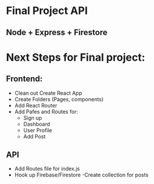 # Final Project API

## Node + Express + Firestore


# Next Steps for Final project:
## Frontend:
- Clean out Create React App
- Create Folders (Pages, components)
- Add React Router
- Add Pafes and Routes for:
    - Sign up
    - Dashboard
    - User Profile
    - Add Post

## API
- Add Routes file for index.js
- Hook up Firebase/Firestore
    -Create collection for posts